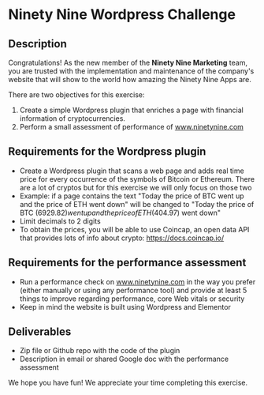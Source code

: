 # Ninety Nine Wordpress Challenge

## **Description**

Congratulations! As the new member of the **Ninety Nine Marketing** team, you are trusted with the implementation and maintenance of the company's website that will show to the world how amazing the Ninety Nine Apps are.

There are two objectives for this exercise:

1) Create a simple Wordpress plugin that enriches a page with financial information of cryptocurrencies.
2) Perform a small assessment of performance of www.ninetynine.com

## **Requirements for the Wordpress plugin**

- Create a Wordpress plugin that scans a web page and adds real time price for every occurrence of the symbols of Bitcoin or Ethereum. There are a lot of cryptos but for this exercise we will only focus on those two
- Example: if a page contains the text "Today the price of BTC went up and the price of ETH went down" will be changed to "Today the price of BTC (6929.82$) went up and the price of ETH (404.97$) went down"
- Limit decimals to 2 digits
- To obtain the prices, you will be able to use Coincap, an open data API that provides lots of info about crypto: https://docs.coincap.io/

## **Requirements for the performance assessment**

- Run a performance check on www.ninetynine.com in the way you prefer (either manually or using any performance tool) and provide at least 5 things to improve regarding performance, core Web vitals or security
- Keep in mind the website is built using Wordpress and Elementor

## **Deliverables**

- Zip file or Github repo with the code of the plugin
- Description in email or shared Google doc with the performance assessment

We hope you have fun! We appreciate your time completing this exercise.